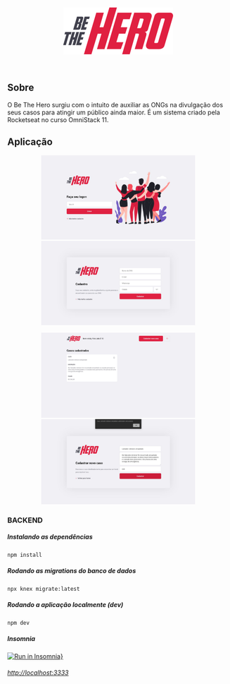 <br />
<p align="center">
  <a href="https://github.com/jugiorgi/BeTheHero">
    <img src="https://raw.githubusercontent.com/jugiorgi/BeTheHero/master/images/logo.png" alt="Logo">
  </a>
</p>
<br />

## Sobre

O Be The Hero surgiu com o intuito de auxiliar as ONGs na divulgação dos seus casos para atingir um público ainda maior.
É um sistema criado pela Rocketseat no curso OmniStack 11.

## Aplicação

<p align="center">
  <img src="https://raw.githubusercontent.com/jugiorgi/BeTheHero/master/images/login.png" width="350" alt="login">
  <img src="https://raw.githubusercontent.com/jugiorgi/BeTheHero/master/images/cadastro_ong.png" width="350" alt="cadastro ong">
</p>

<p align="center">
  <img src="https://raw.githubusercontent.com/jugiorgi/BeTheHero/master/images/perfil.png" width="350" alt="perfil">
  <img src="https://raw.githubusercontent.com/jugiorgi/BeTheHero/master/images/cadastro_caso.png" width="350" alt="cadastro caso">
</p>


### BACKEND

##### Instalando as dependências

```sh
npm install
```

##### Rodando as migrations do banco de dados

```sh
npx knex migrate:latest
```

##### Rodando a aplicação localmente (dev)

```sh
npm dev
```

##### Insomnia

[![Run in Insomnia}](https://insomnia.rest/images/run.svg)](https://insomnia.rest/run/?label=BeTheHero&uri=https%3A%2F%2Fraw.githubusercontent.com%2Fjugiorgi%2FBackend-BeTheHero%2Fmaster%2FBeTheHero.yaml)


###### [http://localhost:3333](http://localhost:3333)
